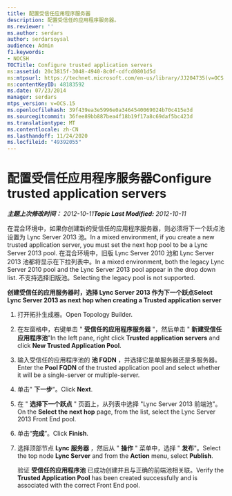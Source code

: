 ```yaml
---
title: 配置受信任应用程序服务器
description: 配置受信任的应用程序服务器。
ms.reviewer: ''
ms.author: serdars
author: serdarsoysal
audience: Admin
f1.keywords:
- NOCSH
TOCTitle: Configure trusted application servers
ms:assetid: 20c3815f-3048-4940-8c0f-cdfcd0801d5d
ms:mtpsurl: https://technet.microsoft.com/en-us/library/JJ204735(v=OCS.15)
ms:contentKeyID: 48183592
ms.date: 07/23/2014
manager: serdars
mtps_version: v=OCS.15
ms.openlocfilehash: 39f439ea3e5996e0a3464540069024b70c415e3d
ms.sourcegitcommit: 36fee89bb887bea4f18b19f17a8c69daf5bc423d
ms.translationtype: MT
ms.contentlocale: zh-CN
ms.lasthandoff: 11/24/2020
ms.locfileid: "49392055"
---
```

# <a name="configure-trusted-application-servers"></a><span data-ttu-id="e7bc8-103">配置受信任应用程序服务器</span><span class="sxs-lookup"><span data-stu-id="e7bc8-103">Configure trusted application servers</span></span>

<div data-xmlns="http://www.w3.org/1999/xhtml">

<div class="topic" data-xmlns="http://www.w3.org/1999/xhtml" data-msxsl="urn:schemas-microsoft-com:xslt" data-cs="https://msdn.microsoft.com/">

<div data-asp="https://msdn2.microsoft.com/asp">



</div>

<div id="mainSection">

<div id="mainBody"><span data-ttu-id="e7bc8-104">

<span> </span></span><span class="sxs-lookup"><span data-stu-id="e7bc8-104">

<span> </span></span></span>

<span data-ttu-id="e7bc8-105">_**主题上次修改时间：** 2012-10-11_</span><span class="sxs-lookup"><span data-stu-id="e7bc8-105">_**Topic Last Modified:** 2012-10-11_</span></span>

<span data-ttu-id="e7bc8-106">在混合环境中，如果你创建新的受信任的应用程序服务器，则必须将下一个跃点池设置为 Lync Server 2013 池。</span><span class="sxs-lookup"><span data-stu-id="e7bc8-106">In a mixed environment, if you create a new trusted application server, you must set the next hop pool to be a Lync Server 2013 pool.</span></span> <span data-ttu-id="e7bc8-107">在混合环境中，旧版 Lync Server 2010 池和 Lync Server 2013 池都将显示在下拉列表中。</span><span class="sxs-lookup"><span data-stu-id="e7bc8-107">In a mixed environment, both the legacy Lync Server 2010 pool and the Lync Server 2013 pool appear in the drop down list.</span></span> <span data-ttu-id="e7bc8-108">不支持选择旧版池。</span><span class="sxs-lookup"><span data-stu-id="e7bc8-108">Selecting the legacy pool is not supported.</span></span>

<span data-ttu-id="e7bc8-109">**创建受信任的应用服务器时，选择 Lync Server 2013 作为下一个跃点**</span><span class="sxs-lookup"><span data-stu-id="e7bc8-109">**Select Lync Server 2013 as next hop when creating a Trusted application server**</span></span>

1.  <span data-ttu-id="e7bc8-110">打开拓扑生成器。</span><span class="sxs-lookup"><span data-stu-id="e7bc8-110">Open Topology Builder.</span></span>

2.  <span data-ttu-id="e7bc8-111">在左窗格中，右键单击 " **受信任的应用程序服务器** "，然后单击 " **新建受信任应用程序池**"</span><span class="sxs-lookup"><span data-stu-id="e7bc8-111">In the left pane, right click **Trusted application servers** and click **New Trusted Application Pool**.</span></span>

3.  <span data-ttu-id="e7bc8-112">输入受信任的应用程序池的 **池 FQDN** ，并选择它是单服务器还是多服务器。</span><span class="sxs-lookup"><span data-stu-id="e7bc8-112">Enter the **Pool FQDN** of the trusted application pool and select whether it will be a single-server or multiple-server.</span></span>

4.  <span data-ttu-id="e7bc8-113">单击" **下一步**"。</span><span class="sxs-lookup"><span data-stu-id="e7bc8-113">Click **Next**.</span></span>

5.  <span data-ttu-id="e7bc8-114">在 " **选择下一个跃点** " 页面上，从列表中选择 "Lync Server 2013 前端池"。</span><span class="sxs-lookup"><span data-stu-id="e7bc8-114">On the **Select the next hop** page, from the list, select the Lync Server 2013 Front End pool.</span></span>

6.  <span data-ttu-id="e7bc8-115">单击“**完成**”。</span><span class="sxs-lookup"><span data-stu-id="e7bc8-115">Click **Finish**.</span></span>

7.  <span data-ttu-id="e7bc8-116">选择顶部节点 **Lync 服务器** ，然后从 " **操作** " 菜单中，选择 " **发布**"。</span><span class="sxs-lookup"><span data-stu-id="e7bc8-116">Select the top node **Lync Server** and from the **Action** menu, select **Publish**.</span></span>
    
    <span data-ttu-id="e7bc8-117">验证 **受信任的应用程序池** 已成功创建并且与正确的前端池相关联。</span><span class="sxs-lookup"><span data-stu-id="e7bc8-117">Verify the **Trusted Application Pool** has been created successfully and is associated with the correct Front End pool.</span></span>

<span data-ttu-id="e7bc8-118"></div>

<span> </span>

</div>

</div>

</span><span class="sxs-lookup"><span data-stu-id="e7bc8-118"></div>

<span> </span>

</div>

</div>

</span></span></div>


